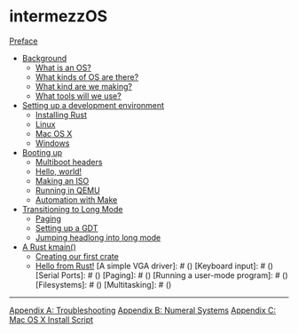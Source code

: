 # intermezzOS

[Preface](preface.md)

- [Background](background.md)
    - [What is an OS?](what.md)
    - [What kinds of OS are there?](what-kind-is-there.md)
    - [What kind are we making?](what-kind-are-we-making.md)
    - [What tools will we use?](tools.md)
- [Setting up a development environment](setup.md)
    - [Installing Rust](installing-rust.md)
    - [Linux](linux.md)
    - [Mac OS X](osx.md)
    - [Windows](windows.md)
- [Booting up](booting-up.md)
    - [Multiboot headers](multiboot-headers.md)
    - [Hello, world!](hello-world.md)
    - [Making an ISO](making-an-iso.md)
    - [Running in QEMU](running-in-qemu.md)
    - [Automation with Make](automation-with-make.md)
- [Transitioning to Long Mode](transitioning-to-long-mode.md)
    - [Paging](paging.md)
    - [Setting up a GDT](setting-up-a-gdt.md)
    - [Jumping headlong into long mode](jumping-headlong-into-long-mode.md)
- [A Rust kmain()](a-rust-kmain.md)
    - [Creating our first crate](creating-our-first-crate.md)
    - [Hello from Rust!](hello-from-rust.md)
[A simple VGA driver]: # ()
[Keyboard input]: # ()
[Serial Ports]: # ()
[Paging]: # ()
[Running a user-mode program]: # ()
[Filesystems]: # ()
[Multitasking]: # ()
-----------
[Appendix A: Troubleshooting](appendix/troubleshooting.md)
[Appendix B: Numeral Systems](appendix/numeral-systems.md)
[Appendix C: Mac OS X Install Script](appendix/osx-install.md)

